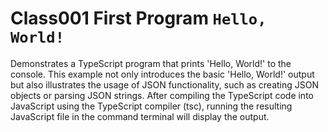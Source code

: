 # Class001 First Program `Hello, World!`
Demonstrates a TypeScript program that prints 'Hello, World!' to the console. This example not only introduces the basic 'Hello, World!' output but also illustrates the usage of JSON functionality, such as creating JSON objects or parsing JSON strings. After compiling the TypeScript code into JavaScript using the TypeScript compiler (tsc), running the resulting JavaScript file in the command terminal will display the output.
